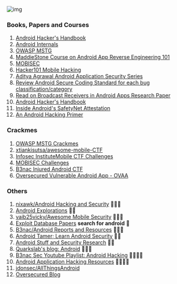 
![img](https://img.icons8.com/doodle/96/000000/books.png)

### Books, Papers and Courses

1. [Android Hacker's Handbook](./books/Mobile_App_Hackers_Handbook.pdf)
2. [Android Internals](./books/androidsecurityinternals.pdf)
3. [OWASP MSTG](https://mobile-security.gitbook.io/mobile-security-testing-guide/)
4. [MaddieStone Course on Android App Reverse Engineering 101](https://www.ragingrock.com/AndroidAppRE/)
5. [MOBISEC](https://mobisec.reyammer.io/)
6. [Hacker101 Mobile Hacking](https://www.hacker101.com/playlists/mobile_hacking)
7. [Aditya Agrawal Android Application Security Series](https://manifestsecurity.com/android-application-security/)
8. [Review Android Secure Coding Standard for each bug classification/category](https://wiki.sei.cmu.edu/confluence/display/android/Android+Secure+Coding+Standard)
9. [Read on Broadcast Receivers in Android Apps Research Paper](./books/Detecting_Vulnerabilities_of_Broadcast_Receivers_in_Android_Applications.pdf)
10. [Android Hacker's Handbook](./books/Android_Hacker's_Handbook)
11. [Inside Android's SafetyNet Attestation](https://www.mulliner.org/collin/publications/inside_safetynet_attestation_attacks_and_defense_mulliner2017_ekoparty.pdf)
12. [An Android Hacking Primer](https://medium.com/swlh/an-android-hacking-primer-3390fef4e6a0)

### Crackmes

1. [OWASP MSTG Crackmes](https://github.com/OWASP/owasp-mstg/tree/master/Crackmes#android)
2. [xtiankisutsa/awesome-mobile-CTF](https://github.com/xtiankisutsa/awesome-mobile-CTF)
3. [Infosec Institute](https://resources.infosecinstitute.com/topic/mobile-ctf-challenge-contest-details-win-1000/)[Mobile CTF Challenges](./ctfs/MobileCTFapps.zip)
4. [MOBISEC Challenges](https://challs.reyammer.io/challenges)
5. [B3nac Injured Android CTF](https://github.com/B3nac/InjuredAndroid)
6. [Oversecured Vulnerable Android App - OVAA](https://github.com/oversecured/ovaa)

### Others

1. [nixawk/Android Hacking and Security](https://github.com/nixawk/pentest-wiki/tree/master/2.Vulnerability-Assessment/Android-Assessment) 🌟🌟🌟
2. [Android Explorations](https://nelenkov.blogspot.com/) 🌟🌟
3. [vaib25vicky/Awesome Mobile Security](https://github.com/vaib25vicky/awesome-mobile-security) 🌟🌟🌟
4. [Exploit Database Papers](https://www.exploit-db.com/papers) **search for android** 🌟
5. [B3nac/Android Reports and Resources](https://github.com/B3nac/Android-Reports-and-Resources) 🌟🌟🌟
6. [Android Tamer; Learn Android Security](https://androidtamer.com/learn_android_security) 🌟🌟
7. [Android Stuff and Security Research](https://www.mulliner.org/android/) 🌟🌟
8. [Quarkslab's blog: Android](https://blog.quarkslab.com/category/android.html) 🌟🌟🌟
9. [B3nac Sec Youtube Playlist: Android Hacking](https://www.youtube.com/watch?v=YQT-wlMEoJg&list=PLrIM_Ohh4UNNT1vfBGn4FwGzH-k8QqHpt) 🌟🌟🌟🌟
10. [Android Application Hacking Resources](https://blog.deesee.xyz/android/security/2020/01/13/android-application-hacking-resources.html) 🌟🌟🌟🌟
11. [jdonsec/AllThingsAndroid](https://github.com/jdonsec/AllThingsAndroid)
12. [Oversecured Blog](https://blog.oversecured.com/)


